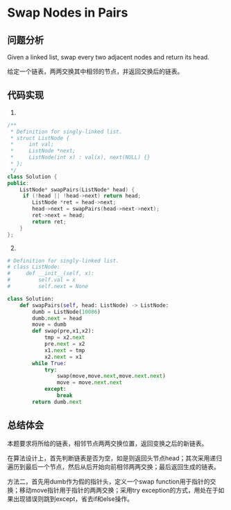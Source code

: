 #  Swap Nodes in Pairs

## 问题分析
Given a linked list, swap every two adjacent nodes and return its head.

给定一个链表，两两交换其中相邻的节点，并返回交换后的链表。

## 代码实现
1.
``` C++
/**
 * Definition for singly-linked list.
 * struct ListNode {
 *     int val;
 *     ListNode *next;
 *     ListNode(int x) : val(x), next(NULL) {}
 * };
 */
class Solution {
public:
    ListNode* swapPairs(ListNode* head) {
     if (!head || !head->next) return head;
        ListNode *ret = head->next;
        head->next = swapPairs(head->next->next);
        ret->next = head;
        return ret;
    }
};
```

2.
```python
# Definition for singly-linked list.
# class ListNode:
#     def __init__(self, x):
#         self.val = x
#         self.next = None

class Solution:
    def swapPairs(self, head: ListNode) -> ListNode:
        dumb = ListNode(10086)
        dumb.next = head
        move = dumb
        def swap(pre,x1,x2):
            tmp = x2.next
            pre.next = x2
            x1.next = tmp
            x2.next = x1
        while True:
            try:
                swap(move,move.next,move.next.next)
                move = move.next.next
            except:
                break
        return dumb.next
```

## 总结体会

本题要求将所给的链表，相邻节点两两交换位置，返回变换之后的新链表。

在算法设计上，首先判断链表是否为空，如是则返回头节点head；其次采用递归遍历到最后一个节点，然后从后开始向前相邻两两交换；最后返回生成的链表。

方法二，首先用dumb作为假的指针头，定义一个swap function用于指针的交换；移动move指针用于指针的两两交换；采用try exception的方式，用处在于如果出现错误则跳到except，省去if和else操作。